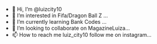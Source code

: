 - 👋 Hi, I’m @luizcity10
- 👀 I’m interested in Fifa/Dragon Ball Z ...
- 🌱 I’m currently learning Bank Codes ...
- 💞️ I’m looking to collaborate on MagazineLuiza...
- 📫 How to reach me luiz_city10 follow me on instagram...

<!---
luizcity10/luizcity10 is a ✨ special ✨ repository because its `README.md` (this file) appears on your GitHub profile.
You can click the Preview link to take a look at your changes.
--->
